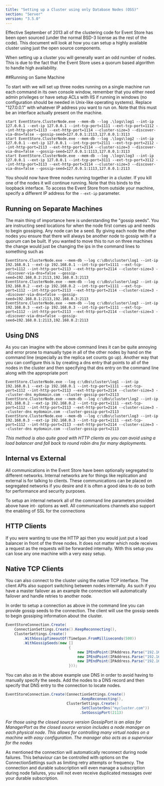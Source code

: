 ```yaml
---
title: "Setting up a Cluster using only Database Nodes (OSS)"
section: "Server"
version: "3.5.0"
---
```


Effective September of 2013 all of the clustering code for Event Store has been open sourced (under the normal BSD-3 license as the rest of the code). This document will look at how you can setup a highly available cluster using just the open source components.

When setting up a cluster you will generally want an odd number of nodes. This is due to the fact that the Event Store uses a quorum based algorithm to handle high availability. 

##Running on Same Machine

To start with we will set up three nodes running on a single machine run each command in its own console window, remember that you either need admin privileges or have setup ACLs with IIS if running in windows (no configuration should be needed in Unix-like operating systems). Replace "127.0.0.1" with whatever IP address you want to run on. Note that this must be an interface actually present on the machine.

```
start EventStore.ClusterNode.exe --mem-db --log .\logs\log1 --int-ip 127.0.0.1 --ext-ip 127.0.0.1 --int-tcp-port=1111 --ext-tcp-port=1112 --int-http-port=1113 --ext-http-port=1114 --cluster-size=3 --discover-via-dns=false --gossip-seed=127.0.0.1:2113,127.0.0.1:3113
start EventStore.ClusterNode.exe --mem-db --log .\logs\log2 --int-ip 127.0.0.1 --ext-ip 127.0.0.1 --int-tcp-port=2111 --ext-tcp-port=2112 --int-http-port=2113 --ext-http-port=2114 --cluster-size=3 --discover-via-dns=false --gossip-seed=127.0.0.1:1113,127.0.0.1:3113
start EventStore.ClusterNode.exe --mem-db --log .\logs\log3 --int-ip 127.0.0.1 --ext-ip 127.0.0.1 --int-tcp-port=3111 --ext-tcp-port=3112 --int-http-port=3113 --ext-http-port=3114 --cluster-size=3 --discover-via-dns=false --gossip-seed=127.0.0.1:1113,127.0.0.1:2113
```

You should now have three nodes running together in a cluster. If you kill one of the nodes it will continue running. Note that this binds to the loopback interface. To access the Event Store from outside your machine, specify a different IP address for the `--ext-ip` parameter.

## Running on Separate Machines

The main thing of importance here is understanding the "gossip seeds". You are instructing seed locations for when the node first comes up and needs to begin gossiping. Any node can be a seed. By giving each node the other nodes you ensure that there will always be another node to gossip with if a quorum can be built. If you wanted to move this to run on three machines the change would just be changing the ips in the command lines to something such as

```
EventStore.ClusterNode.exe --mem-db --log c:\dbs\cluster\log1 --int-ip 192.168.0.1 --ext-ip 192.168.0.1 --int-tcp-port=1111 --ext-tcp-port=1112 --int-http-port=2113 --ext-http-port=2114 --cluster-size=3 --discover-via-dns=false --gossip-seed=192.168.0.2:2113,192.168.0.3:2113
EventStore.ClusterNode.exe --mem-db --log c:\dbs\cluster\log2 --int-ip 192.168.0.2 --ext-ip 192.168.0.2 --int-tcp-port=1111 --ext-tcp-port=1112 --int-http-port=2113 --ext-http-port=2114 --cluster-size=3 --discover-via-dns=false --gossip-seed=192.168.0.1:2113,192.168.0.3:2113
EventStore.ClusterNode.exe --mem-db --log c:\dbs\cluster\log3 --int-ip 192.168.0.3 --ext-ip 192.168.0.3 --int-tcp-port=1111 --ext-tcp-port=1112 --int-http-port=2113 --ext-http-port=2114 --cluster-size=3 --discover-via-dns=false --gossip-seed=192.168.0.1:2113,192.168.0.2:2113
```

## Using DNS

As you can imagine with the above command lines it can be quite annoying and error prone to manually type in all of the other nodes by hand on the command line (especially as the replica set counts go up). Another way that you can configure this is by creating a dns entry that points to all of the nodes in the cluster and then specifying that dns entry on the command line along with the appropriate port

```
EventStore.ClusterNode.exe --log c:\dbs\cluster\log1 --int-ip 192.168.0.1 --ext-ip 192.168.0.1 --int-tcp-port=1111 --ext-tcp-port=1112 --int-http-port=2113 --ext-http-port=2114 --cluster-size=3 --cluster-dns mydomain.com --cluster-gossip-port=2113
EventStore.ClusterNode.exe --mem-db --log c:\dbs\cluster\log2 --int-ip 192.168.0.2 --ext-ip 192.168.0.2 --int-tcp-port=1111 --ext-tcp-port=1112 --int-http-port=2113 --ext-http-port=2114 --cluster-size=3 --cluster-dns mydomain.com --cluster-gossip-port=2113
EventStore.ClusterNode.exe --mem-db --log c:\dbs\cluster\log3 --int-ip 192.168.0.3 --ext-ip 192.168.0.3 --int-tcp-port=1111 --ext-tcp-port=1112 --int-http-port=2113 --ext-http-port=2114 --cluster-size=3 --cluster-dns mydomain.com --cluster-gossip-port=2113
```

*This method is also quite good with HTTP clients as you can avoid using a load balancer and fall back to round robin dns for many deployments.*

## Internal vs External

All communications in the Event Store have been optionally segregated to different networks. Internal networks are for things like replication and external is for talking to clients. These communications can be placed on segregated networks if you desire and it is often a good idea to do so both for performance and security purposes.

To setup an internal network all of the command line parameters provided above have int- options as well. All communications channels also support the enabling of SSL for the connections

## HTTP Clients

If you were wanting to use the HTTP api then you would just put a load balancer in front of the three nodes. It does not matter which node receives a request as the requests will be forwarded internally. With this setup you can lose any one machine with a very easy setup. 

## Native TCP Clients

You can also connect to the cluster using the native TCP interface. The client APIs also support switching between nodes internally. As such if you have a master failover as an example the connection will automatically failover and handle retries to another node. 

In order to setup a connection as above in the command line you can provide gossip seeds to the connection. The client will use the gossip seeds to begin gossiping information about the cluster.

```csharp
EventStoreConnection.Create(
    ConnectionSettings.Create().KeepReconnecting(),
    ClusterSettings.Create()
        .WithGossipTimeoutOf(TimeSpan.FromMilliseconds(500))
        .WithGossipSeeds(new []
                             {
                                 new IPEndPoint(IPAddress.Parse("192.168.0.1"), 2113),
                                 new IPEndPoint(IPAddress.Parse("192.168.0.2"), 2113),
                                 new IPEndPoint(IPAddress.Parse("192.168.0.3"), 2113)
                             }));
```

You can also as in the above example use DNS in order to avoid having to manually specify the seeds. Add the nodes to a DNS record and then specify that DNS entry to the connection to locate nodes.

```csharp
EventStoreConnection.Create(ConnectionSettings.Create()
                                  .KeepReconnecting(),
                            ClusterSettings.Create()
                                  .SetClusterDns("mycluster.com"))
                                  .SetGossipPort(2113)
```

*For those using the closed source version GossipPort is an alias for ManagerPort as the closed source version includes a node manager on each physical node. This allows for controlling many virtual nodes on a machine with easy configuration. The manager also acts as a supervisor for the nodes*

As mentioned the connection will automatically reconnect during node failures. This behaviour can be controlled with options on the ConnectionSettings such as limiting retry attempts or frequency. The connection and durable subscription will even manage a subscription during node failures, you will not even receive duplicated messages over your durable subscription.
